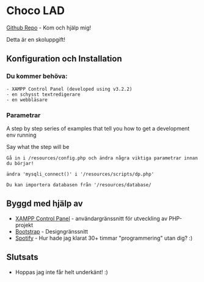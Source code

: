 # Choco LAD

[Github Repo](https://github.com/organisationen/Choco-Lad/) - Kom och hjälp mig!

Detta är en skoluppgift!

## Konfiguration och Installation

### Du kommer behöva:

```
- XAMPP Control Panel (developed using v3.2.2)
- en schysst textredigerare
- en webbläsare
```

### Parametrar

A step by step series of examples that tell you how to get a development env running

Say what the step will be

```
Gå in i /resources/config.php och ändra några viktiga parametrar innan du börjar!
```
```
ändra 'mysqli_connect()' i '/resources/scripts/dp.php'
```
```
Du kan importera databasen från '/resources/database/
```

## Byggd med hjälp av

* [XAMPP Control Panel](https://www.apachefriends.org/index.html/) - användargränssnitt för utveckling av PHP-projekt
* [Bootstrap](https://getbootstrap.com/) - Designgränssnitt
* [Spotify](https://www.spotify.com/) - Hur hade jag klarat 30+ timmar "programmering" utan dig? :)

## Slutsats

* Hoppas jag inte får helt underkänt! :)

